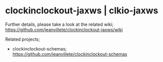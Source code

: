 # clockinclockout-jaxws | clkio-jaxws

Further details, please take a look at the related wiki; https://github.com/jeanvillete/clockinclockout-jaxws/wiki

Related projects;
- clockinclockout-schemas; https://github.com/jeanvillete/clockinclockout-schemas
